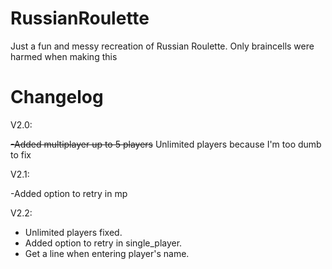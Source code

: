 # RussianRoulette
Just a fun and messy recreation of Russian Roulette. Only braincells were harmed when making this
# Changelog
V2.0:

~~-Added multiplayer up to 5 players~~ Unlimited players because I'm too dumb to fix

V2.1: 

-Added option to retry in mp

V2.2:

- Unlimited players fixed.
- Added option to retry in single_player.
- Get a line when entering player's name.
